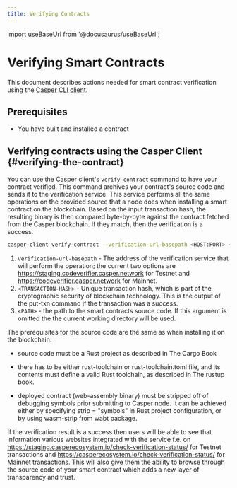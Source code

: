 ```yaml
---
title: Verifying Contracts
---
```


import useBaseUrl from '@docusaurus/useBaseUrl';

# Verifying Smart Contracts

This document describes actions needed for smart contract verification using the [Casper CLI client](../prerequisites.md#install-casper-client).

## Prerequisites

- You have built and installed a contract

## Verifying contracts using the Casper Client {#verifying-the-contract}

You can use the Casper client's `verify-contract` command to have your contract verified. This command archives your contract's source code and sends it to the verification service. This service performs all the same operations on the provided source that a node does when installing a smart contract on the blockchain. Based on the input transaction hash, the resulting binary is then compared byte-by-byte against the contract fetched from the Casper blockchain. If they match, then the verification is a success.

```bash
casper-client verify-contract --verification-url-basepath <HOST:PORT> <TRANSACTION-HASH> <PATH>
```

1. `verification-url-basepath` - The address of the verification service that will perform the operation; the current two options are https://staging.codeverifier.casper.network for Testnet and https://codeverifier.casper.network for Mainnet.
2. `<TRANSACTION-HASH>` - Unique transaction hash, which is part of the cryptographic security of blockchain technology. This is the output of the put-txn command if the transaction was a success.
3. `<PATH>` - the path to the smart contracts source code. If this argument is omitted the the current working directory will be used.

The prerequisites for the source code are the same as when installing it on the blockchain:

* source code must be a Rust project as described in The Cargo Book

* there has to be either rust-toolchain or rust-toolchain.toml file, and its contents must define a valid Rust toolchain, as described in The rustup book.

* deployed contract (web-assembly binary) must be stripped off of debugging symbols prior submitting to Casper node. It can be achieved either by specifying strip = "symbols" in Rust project configuration, or by using wasm-strip from wabt package.

If the verification result is a success then users will be able to see that information various websites integrated with the service f.e. on https://staging.casperecosystem.io/check-verification-status/ for Testnet transactions and https://casperecosystem.io/check-verification-status/ for Mainnet transactions. This will also give them the ability to browse through the source code of your smart contract which adds a new layer of transparency and trust.
